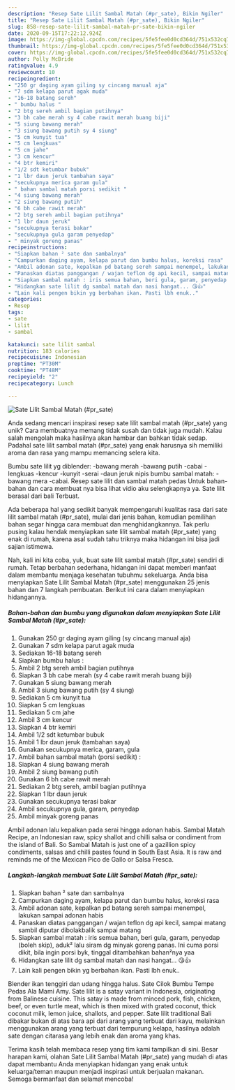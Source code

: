 ```yaml
---
description: "Resep Sate Lilit Sambal Matah (#pr_sate), Bikin Ngiler"
title: "Resep Sate Lilit Sambal Matah (#pr_sate), Bikin Ngiler"
slug: 858-resep-sate-lilit-sambal-matah-pr-sate-bikin-ngiler
date: 2020-09-15T17:22:12.924Z
image: https://img-global.cpcdn.com/recipes/5fe5fee0d0cd364d/751x532cq70/sate-lilit-sambal-matah-pr_sate-foto-resep-utama.jpg
thumbnail: https://img-global.cpcdn.com/recipes/5fe5fee0d0cd364d/751x532cq70/sate-lilit-sambal-matah-pr_sate-foto-resep-utama.jpg
cover: https://img-global.cpcdn.com/recipes/5fe5fee0d0cd364d/751x532cq70/sate-lilit-sambal-matah-pr_sate-foto-resep-utama.jpg
author: Polly McBride
ratingvalue: 4.9
reviewcount: 10
recipeingredient:
- "250 gr daging ayam giling sy cincang manual aja"
- "7 sdm kelapa parut agak muda"
- "16-18 batang sereh"
- " bumbu halus "
- "2 btg sereh ambil bagian putihnya"
- "3 bh cabe merah sy 4 cabe rawit merah buang biji"
- "5 siung bawang merah"
- "3 siung bawang putih sy 4 siung"
- "5 cm kunyit tua"
- "5 cm lengkuas"
- "5 cm jahe"
- "3 cm kencur"
- "4 btr kemiri"
- "1/2 sdt ketumbar bubuk"
- "1 lbr daun jeruk tambahan saya"
- "secukupnya merica garam gula"
- " bahan sambal matah porsi sedikit "
- "4 siung bawang merah"
- "2 siung bawang putih"
- "6 bh cabe rawit merah"
- "2 btg sereh ambil bagian putihnya"
- "1 lbr daun jeruk"
- "secukupnya terasi bakar"
- "secukupnya gula garam penyedap"
- " minyak goreng panas"
recipeinstructions:
- "Siapkan bahan ² sate dan sambalnya"
- "Campurkan daging ayam, kelapa parut dan bumbu halus, koreksi rasa"
- "Ambil adonan sate, kepalkan pd batang sereh sampai menempel, lakukan sampai adonan habis"
- "Panaskan diatas panggangan / wajan teflon dg api kecil, sampai matang sambil diputar dibolakbalik sampai matang"
- "Siapkan sambal matah : iris semua bahan, beri gula, garam, penyedap (boleh skip), aduk² lalu siram dg minyak goreng panas. Ini cuma porsi dikit, bila ingin porsi byk, tinggal ditambahkan bahan²nya yaa"
- "Hidangkan sate lilit dg sambal matah dan nasi hangat... 😘👍"
- "Lain kali pengen bikin yg berbahan ikan. Pasti lbh enuk.."
categories:
- Resep
tags:
- sate
- lilit
- sambal

katakunci: sate lilit sambal 
nutrition: 183 calories
recipecuisine: Indonesian
preptime: "PT30M"
cooktime: "PT48M"
recipeyield: "2"
recipecategory: Lunch

---
```



![Sate Lilit Sambal Matah (#pr_sate)](https://img-global.cpcdn.com/recipes/5fe5fee0d0cd364d/751x532cq70/sate-lilit-sambal-matah-pr_sate-foto-resep-utama.jpg)

Anda sedang mencari inspirasi resep sate lilit sambal matah (#pr_sate) yang unik? Cara membuatnya memang tidak susah dan tidak juga mudah. Kalau salah mengolah maka hasilnya akan hambar dan bahkan tidak sedap. Padahal sate lilit sambal matah (#pr_sate) yang enak harusnya sih memiliki aroma dan rasa yang mampu memancing selera kita.

Bumbu sate lilit yg diblender: -bawang merah -bawang putih -cabai -lengkuas -kencur -kunyit -serai -daun jeruk nipis bumbu sambal matah: -bawang mera -cabai. Resep sate lilit dan sambal matah pedas Untuk bahan- bahan dan cara membuat nya bisa lihat vidio aku selengkapnya ya. Sate lilit berasal dari bali Terbuat.

Ada beberapa hal yang sedikit banyak mempengaruhi kualitas rasa dari sate lilit sambal matah (#pr_sate), mulai dari jenis bahan, kemudian pemilihan bahan segar hingga cara membuat dan menghidangkannya. Tak perlu pusing kalau hendak menyiapkan sate lilit sambal matah (#pr_sate) yang enak di rumah, karena asal sudah tahu triknya maka hidangan ini bisa jadi sajian istimewa.


Nah, kali ini kita coba, yuk, buat sate lilit sambal matah (#pr_sate) sendiri di rumah. Tetap berbahan sederhana, hidangan ini dapat memberi manfaat dalam membantu menjaga kesehatan tubuhmu sekeluarga. Anda bisa menyiapkan Sate Lilit Sambal Matah (#pr_sate) menggunakan 25 jenis bahan dan 7 langkah pembuatan. Berikut ini cara dalam menyiapkan hidangannya.

<!--inarticleads1-->

##### Bahan-bahan dan bumbu yang digunakan dalam menyiapkan Sate Lilit Sambal Matah (#pr_sate):

1. Gunakan 250 gr daging ayam giling (sy cincang manual aja)
1. Gunakan 7 sdm kelapa parut agak muda
1. Sediakan 16-18 batang sereh
1. Siapkan  bumbu halus :
1. Ambil 2 btg sereh ambil bagian putihnya
1. Siapkan 3 bh cabe merah (sy 4 cabe rawit merah buang biji)
1. Gunakan 5 siung bawang merah
1. Ambil 3 siung bawang putih (sy 4 siung)
1. Sediakan 5 cm kunyit tua
1. Siapkan 5 cm lengkuas
1. Sediakan 5 cm jahe
1. Ambil 3 cm kencur
1. Siapkan 4 btr kemiri
1. Ambil 1/2 sdt ketumbar bubuk
1. Ambil 1 lbr daun jeruk (tambahan saya)
1. Gunakan secukupnya merica, garam, gula
1. Ambil  bahan sambal matah (porsi sedikit) :
1. Siapkan 4 siung bawang merah
1. Ambil 2 siung bawang putih
1. Gunakan 6 bh cabe rawit merah
1. Sediakan 2 btg sereh, ambil bagian putihnya
1. Siapkan 1 lbr daun jeruk
1. Gunakan secukupnya terasi bakar
1. Ambil secukupnya gula, garam, penyedap
1. Ambil  minyak goreng panas


Ambil adonan lalu kepalkan pada serai hingga adonan habis. Sambal Matah Recipe, an Indonesian raw, spicy shallot and chilli salsa or condiment from the island of Bali. So Sambal Matah is just one of a gazillion spicy condiments, salsas and chilli pastes found in South East Asia. It is raw and reminds me of the Mexican Pico de Gallo or Salsa Fresca. 

<!--inarticleads2-->

##### Langkah-langkah membuat Sate Lilit Sambal Matah (#pr_sate):

1. Siapkan bahan ² sate dan sambalnya
1. Campurkan daging ayam, kelapa parut dan bumbu halus, koreksi rasa
1. Ambil adonan sate, kepalkan pd batang sereh sampai menempel, lakukan sampai adonan habis
1. Panaskan diatas panggangan / wajan teflon dg api kecil, sampai matang sambil diputar dibolakbalik sampai matang
1. Siapkan sambal matah : iris semua bahan, beri gula, garam, penyedap (boleh skip), aduk² lalu siram dg minyak goreng panas. Ini cuma porsi dikit, bila ingin porsi byk, tinggal ditambahkan bahan²nya yaa
1. Hidangkan sate lilit dg sambal matah dan nasi hangat... 😘👍
1. Lain kali pengen bikin yg berbahan ikan. Pasti lbh enuk..


Blender ikan tenggiri dan udang hingga halus. Sate Cilok Bumbu Tempe Pedas Ala Mami Amy. Sate lilit is a satay variant in Indonesia, originating from Balinese cuisine. This satay is made from minced pork, fish, chicken, beef, or even turtle meat, which is then mixed with grated coconut, thick coconut milk, lemon juice, shallots, and pepper. Sate lilit traditional Bali dibakar bukan di atas bara api dari arang yang terbuat dari kayu, melainkan menggunakan arang yang terbuat dari tempurung kelapa, hasilnya adalah sate dengan citarasa yang lebih enak dan aroma yang khas. 

Terima kasih telah membaca resep yang tim kami tampilkan di sini. Besar harapan kami, olahan Sate Lilit Sambal Matah (#pr_sate) yang mudah di atas dapat membantu Anda menyiapkan hidangan yang enak untuk keluarga/teman maupun menjadi inspirasi untuk berjualan makanan. Semoga bermanfaat dan selamat mencoba!
